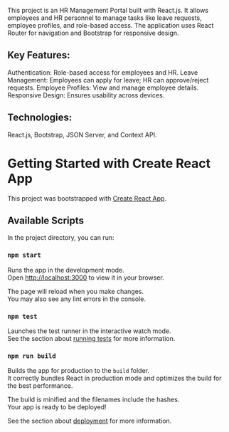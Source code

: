 
This project is an HR Management Portal built with React.js. It allows employees and HR personnel to manage tasks like leave requests, employee profiles, and role-based access. The application uses React Router for navigation and Bootstrap for responsive design.

## Key Features:
Authentication: Role-based access for employees and HR.
Leave Management: Employees can apply for leave; HR can approve/reject requests.
Employee Profiles: View and manage employee details.
Responsive Design: Ensures usability across devices.

## Technologies:
React.js, Bootstrap, JSON Server, and Context API.


# Getting Started with Create React App

This project was bootstrapped with [Create React App](https://github.com/facebook/create-react-app).

## Available Scripts

In the project directory, you can run:

### `npm start`

Runs the app in the development mode.\
Open [http://localhost:3000](http://localhost:3000) to view it in your browser.

The page will reload when you make changes.\
You may also see any lint errors in the console.

### `npm test`

Launches the test runner in the interactive watch mode.\
See the section about [running tests](https://facebook.github.io/create-react-app/docs/running-tests) for more information.

### `npm run build`

Builds the app for production to the `build` folder.\
It correctly bundles React in production mode and optimizes the build for the best performance.

The build is minified and the filenames include the hashes.\
Your app is ready to be deployed!

See the section about [deployment](https://facebook.github.io/create-react-app/docs/deployment) for more information.



